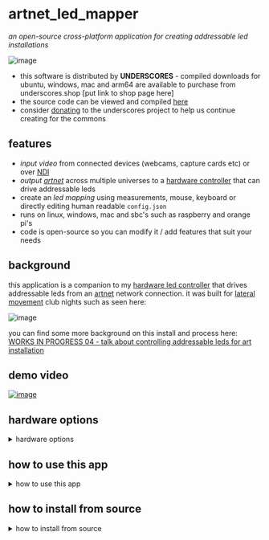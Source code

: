 # artnet_led_mapper

_an open-source cross-platform application for creating addressable led installations_

![image](https://github.com/cyberboy666/artnet_led_mapper/assets/12017938/b4277895-0828-4e6f-a25c-114f80a7b6fe)

- this software is distributed by __UNDERSCORES__ - compiled downloads for ubuntu, windows, mac and arm64 are available to purchase from underscores.shop [put link to shop page here]
- the source code can be viewed and compiled [here](/src/)
- consider [donating](https://opencollective.com/underscores) to the underscores project to help us continue creating for the commons

## features

- _input video_ from connected devices (webcams, capture cards etc) or over [NDI](https://ndi.video/tools/)
- _output [artnet](https://art-net.org.uk/)_ across multiple universes to a [hardware controller](https://github.com/cyberboy666/ethernet_led_controller) that can drive addressable leds 
- create an _led mapping_ using measurements, mouse, keyboard or directly editing human readable `config.json`
- runs on linux, windows, mac and sbc's such as raspberry and orange pi's
- code is open-source so you can modify it / add features that suit your needs

## background

this application is a companion to my [hardware led controller](https://github.com/cyberboy666/ethernet_led_controller) that drives addressable leds from an [artnet](https://art-net.org.uk/) network connection. it was built for [lateral movement](https://cyberboy666.com/lateralmovement/) club nights such as seen here:

![image](http://underscores.shop/wp-content/uploads/2024/06/leds.gif)


you can find some more background on this install and process here: [WORKS IN PROGRESS 04 - talk about controlling addressable leds for art installation](https://videos.scanlines.xyz/w/p/tUhDfYqJJPfjovscNMvFRL) 

## demo video

[![image](https://github.com/user-attachments/assets/ef4c586c-d5f5-4cf0-a59b-4166ca9d8d4d)](https://videos.scanlines.xyz/w/1H4uBgeN5RvTFnN5KeL5sR)


## hardware options

<details><summary>hardware options</summary>

![image](https://github.com/user-attachments/assets/c4c2a7b4-106d-4561-a1f3-448f070d23c1)


to map video onto addressable leds there are a few parts needed:

- computer running __artnet_led_mapper__ app (or otherwise) - takes a video source and converts it to artnet sent over network
- __hardware led controller__ takes artnet over network and converts to the addressable led strip protocol
- addressable led strips such as [WS281X](https://www.aliexpress.com/item/4001322411818.html) or [APA102](https://www.aliexpress.com/item/32322326979.html)
- [switching power supply](https://www.aliexpress.com/item/1005002843829663.html) in the voltage your strips take and providing enough amps to power them all

### software for outputing artnet

besides this app, also [resolume](https://resolume.com/), [touchdesigner](https://derivative.ca/download) and [qlc+](https://www.qlcplus.org/) can all output artnet to your controller

### hardware led controller

i recommend my [ethernet_led_controller](https://github.com/cyberboy666/ethernet_led_controller) for this - it supports multiple led protocols, can connect to network over ethernet, wifi or access_point and can control up 2000 leds across 12 universes. also it is open source hardware / firmware so possible to modify to meet your needs.

there are other options for led controller hardware - [heres one](https://www.aliexpress.com/item/32919779537.html) i found on aliexpress for __60euros__ supporting up to 4 universes...

### led strips and power supply

more info about this on [ethernet_led_controller repo](https://github.com/cyberboy666/ethernet_led_controller) where both [WS281X](https://www.aliexpress.com/item/4001322411818.html) or [APA102](https://www.aliexpress.com/item/32322326979.html) type strips are supported. for our installation we used the 12v powered WS2815 strips and a 300W [switching power supply](https://www.aliexpress.com/item/1005002843829663.html)
</details>

## how to use this app

<details><summary>how to use this app</summary>

### inputing source video

__artnet_led_mapper__ app can take input source from video devices on your computer (such as webcams and external capture cards)

if you have the [NDI SDKs installed](https://ndi.video/for-developers/ndi-sdk/download/) it will also be able to take input source from NDI

many programs for creating video such as resolume and touchdesigner can output to NDI (and to VIRTUAL CAMERA) giving you options for linking with __artnet_led_mapper__

if you are unsure where you will be getting source video from a good program to start with is [OBS](https://obsproject.com/download) - this can play videos, screencapture and much more plus can output to VIRTUAL CAMERA with __obs virtual cam__ and to NDI with [OBS NDI plugin](https://obsproject.com/forum/resources/obs-ndi-newtek-ndi%E2%84%A2-integration-into-obs-studio.528/) installed.

_NOTE: currently there is a [known bug](https://github.com/cyberboy666/artnet_led_mapper/issues/1) where windows version of __artnet_led_mapper__ crashes when taking input from __obs virtual cam__ - if you want to input source from obs on windows you will need to use NDI_

### creating _the map_

_the map_ is how you input where the led strips are placed relative to each other so that the software can correctly map the pixel colour for each led.

start by setting the `NUMBER OF STRIPS` to match your install.

after you have physically set up your led strips you will need to take some measurements with a _tape measure_:

- __canvas width__ and __canvas height__ is the total size of the space that the video is being mapped onto - if you imagine that the led installation is one big screen (with gaps between the led pixels) then this is the size of that screen. a good place to start is to imagine the `X AXIS` as the horizontal line running across from the top-most pixel of the installation, and the `Y AXIS` as the vertical line running up from left most pixel of the installation

- you can measure the `STRIP I X POS` - the distance from `Y AXIS` to first pixel on _strip i_, and `STRIP I Y POS` - the distance from `X AXIS` to first pixel on _strip i_
- also if needed can measure/approximate the `STRIP I ANGLE (degress)` going clockwise from horizontal (relative to the canvas) and also count the `STRIP I NUMBER OF LEDS`

_NOTE: the position measurements do not need to be exact - this will likely be adjusted slightly during calibration

![image](https://github.com/cyberboy666/artnet_led_mapper/assets/12017938/795c407c-b45c-4d24-a2ae-dddbf2db46cb)

once these are entered the __MAPTEST__ view in the app - black box with blue/red circles/pixel lines representing led strips - should be looking like your tv wall

- if you select __testcard 01__ from `VIDEO SOURCE` you should now see a test card being spread out over the leds in the wall. small adjustments so size/position can be made here so lines appear to line up between tvs.

### controls for adjusting the map

this info can be seen in the app by clicking the `HELP` tab at top of the interface:

MAPPING WITH A MOUSE:
- CLICK on a STRIP HEAD to select it (BLUE/RED larger circle)
- CLICK and drag a STRIP HEAD to position it
- hold SHIFT and drag around to rotate selected STRIP
- or RIGHT CLICK and drag around to rotate selected STRIP
MAPPING WITH A KEYBOARD:
- press ALT plus LEFT/RIGHT to select a STRIP
- press ARROW KEYS to position it
- press SHIFT plus UP/DOWN to rotate it
- press SHIFT plus LEFT/RIGHT to subtract/add leds
- press ALT plus UP/DOWN to set grid size (how much each press moves)
OTHER KEYBOARD SHORTCUTS:
- press F to toggle ON/OFF FULLSCREEN

### info about every setting in the interface:

- __HELP__ - this opens/closes info about mapping controls
- __save config__ - saves the current config to a json file (located at `bin/data/config.json`)
- __load config__ - loads the config from the file at `bin/data/config.json`
- __refresh inputs__ - this checks for any new `VIDEO SOURCE` - useful if you hotplug a capture card
- __VIDEO SOURCE__ - select where the source video is coming from - can take input from cameras/capture cards or from a NDI source
- _INPUT RESOLUTION_ - this displays the source resolution - usually it will match the monitor or a resolution that `VIDEO SOURCE` supports
- __HIDE MAPTEST__ - removes the MAPTEST - box showing the mapping - from the interface
- __HIDE PREVIEW__ - removes the PREVIEW - box showing video output - from the interface
- __OVERWRITE DEFAULTS__ - lets you play around with `INPUT WIDTH`, `INPUT HEIGHT` and `FRAMERATE` on the __video source__ - could be useful if having performance issues
- __fullscreen__ : _display_ | _preview_ | _maptest_ - toggles fullscreen - radio-buttons select what is shown fullscreen: either _display_ - the whole interface, _preview_ - the preview of input source, or _maptest_ - the simulated mapping of source to led pixels 
- __NUMBER OF STRIPS__ - the amount of straight lines used in this mapping (__NOTE: doesnt have to corrospond to outputs from controller - a single output can be connected in serial to create many strips__)
- __LED SPACING__ - sets the distance between leds on the strips - currently this is a globel setting - but it could be possible to add per strip / more options here if needed
- __TARGET IP__ - this is the IP of the __hardware led controller__ that recieves artnet packets (__NOTE: you need to press the UPDATE TARGET IP AND PORT button after changing this for it to update - it will revert the ip if it fails to connect to it__)
- __TARGET PORT__ - this is the PORT of the __hardware led controller__ that recieves artnet packets (__NOTE: you need to press the UPDATE TARGET IP AND PORT button after changing this for it to update - it will revert the ip if it fails to connect to it__)
- __send artsync__ - this toggles whether the app should send an [artsync](http://web.archive.org/web/20230411144055/https://art-net.org.uk/how-it-works/streaming-packets/artsync-packet-definition/) packets to signal the start of a frame - if toggled user can also configure the __ARTSYNC IP__ and __ARTSYNC PORT__ - by default it is same - but you may choose to broadcast this is syncing across multiple controllers
-  __CANVAS WIDTH__ - this is the width of the "screen" that video is mapped onto - if the led strips was one big screen
-  __CANVAS HEIGHT__ - this is the height of the "screen" that video is mapped onto - if the led strips was one big screen
-  __SELECTED STRIP__ - this is the currently highlighted strip in MAPTEST (red) - the one that will be affected by key presses etc
-  __GRID SIZE__ - this is the amount one key press will move the `SELECTED STRIP`
-  __STRIP I__ - click on a __strip__ to see values for it:
-  __STRIP I NUMBER LEDS__ - set the number of leds in this strip
-  __STRIP I X POS__ - set the distance from left most pixel to `Y AXIS`
-  __STRIP I Y POS__ - set the distance from top most pixel to `X AXIS`
-  __STRIP I ANGLE__ - set the angle in degrees that the strip is positioned at - from the first led going clockwise from horizontal
</details>

## how to install from source

<details><summary>how to install from source</summary>

you can support this project by buying compiled versions of this app from underscores.shop [put link to shop page here] - with a compiled version you only need to download & unzip a folder, then just run the app - no installing required!

you can also install and compile it yourself from the source code and instructions provided below. if this software is useful to you consider giving back by [donating](https://opencollective.com/underscores/donate) or contributing in other ways.

the app has been tested on:

- linux (pop_os, ubuntu, debian & xubuntu)
- windows 10
- mac_os Monterey (intel) - currently untested on ARM
- raspberry_pi_4 running _raspios-bookworm-arm64_
- orange_pi_5 running _debian_

this code is written in [openFrameworks](https://openframeworks.cc/) - an open source cpp library for creative coding. for the most part you can followw their [install instructions](https://openframeworks.cc/download/) for your chosen platform.

### install on linux:

- install and compile __openFrameworks12__ - in a terminal:

```
cd ~
wget https://github.com/openframeworks/openFrameworks/releases/download/0.12.0/of_v0.12.0_linux64gcc6_release.tar.gz
mkdir openframeworks
tar vxfz of_v0.12.0_linux64gcc6_release.tar.gz -C openframeworks --strip-components 1
cd openframeworks/scripts/linux/<YOUR DISTRIBUTION HERE>/
sudo ./install_dependencies.sh -y
make Release -C ~/openframeworks/libs/openFrameworksCompiled/project
```

- install NDI SDK (if using NDI - recommended):

download [NDI SDK](https://ndi.video/for-developers/ndi-sdk/download/) and unzip: `NDI SDK for Linux`

then copy the sdk into usr/lib: `sudo cp ~/NDI\ SDK\ for\ Linux/lib/x86_64-linux-gnu/* /usr/lib/`

- download __artnet_led_mapper__ and dependanices:

```
<INSTALL GIT IF YOU DO NOT HAVE IT>
cd ~/openframeworks/apps/myApps
git clone git@github.com:cyberboy666/artnet_led_mapper.git
cd artnet_led_mapper
./install_addons.sh
make
```

now it is compiled can run with `make run` or with `./bin/artnet_led_mapper`

### install on windows 10

follow the [openframeworks visual studio](https://openframeworks.cc/setup/vs/) guide:

- download [visual studio community 2019](https://www.visualstudio.com/thank-you-downloading-visual-studio/?sku=Community&rel=16) and install with _desktop development with c++_ plus other settings as listed on that oF page

install openframeworks and artnet_led_mapper:

- download and install [git for windows](https://gitforwindows.org/)
- download and unzip [openframeworks 12 for visual studio](https://github.com/openframeworks/openFrameworks/releases/download/0.12.0/of_v0.12.0_vs_release.zip)
- open up `git bash` and navigate to the openframeworks folder:

```
cd ~/path/to/of12_folder/
cd apps/myApps/
git clone git@github.com:cyberboy666/artnet_led_mapper.git
cd artnet_led_mapper
./install_addons.sh
```

install NDI SDK (if using NDI - recommended)

- download the [sdk](https://ndi.video/for-developers/ndi-sdk/download/)
- you may need to copy `Processing.NDI.Lib.x64.dll` from here into `artnet_led_mapper/bin` if it doesnt load automatically

build __artnet_led_mapper__ app:

- open the openframeworks __ProjectGenerator__ in top level of openframeworks folder
- from here import the __artnet_led_mapper__ folder and generate project
- now you can open the project in _visual studio_ with the file `artnet_led_mapper.sln`
- inside _visual studio_ find __BUILD__ / __RUN__  

### install on mac_os

follow the [openframeworks xcode](https://openframeworks.cc/setup/xcode/) guide:

- download xcode (14.1 or later) + Xcode's command line tools... (check internet archive if you can not access apple store)
- download and unzip [openframeworks 12 for xcode](https://github.com/openframeworks/openFrameworks/releases/download/0.12.0/of_v0.12.0_osx_release.zip)
- open up terminal and navigate to the openframeworks folder:

```
cd ~/path/to/openframeworks
cd apps/myApps/
git clone git@github.com:cyberboy666/artnet_led_mapper.git
cd artnet_led_mapper
./install_addons.sh
```

install NDI SDK (if using NDI - recommended)

- download the [sdk](https://ndi.video/for-developers/ndi-sdk/download/)

build __artnet_led_mapper__ app:

- open the openframeworks __ProjectGenerator__ in top level of openframeworks folder
- from here import the __artnet_led_mapper__ folder and generate project
- now you can open the project in _xcode_ with the file `Project.xcconfig`
- inside _xcode_ find __BUILD__ / __RUN__  

### install on raspberry_pi_4 or similar arm64:

- download the the raspberry pi os image: `2024-03-15-raspios-bookworm-arm64.img.xz` and flash to the sd card
- once the rpi is booted / connected to internet etc then you can download openframeworks:

```
cd ~
wget https://github.com/openframeworks/openFrameworks/releases/download/0.12.0/of_v0.12.0_linuxaarch64_release.tar.gz
mkdir openframeworks
tar vxfz of_v0.12.0_linuxaarch64_release.tar.gz -C openframeworks --strip-components 1
cd openframeworks/scripts/linux/debian/
sudo ./install_dependencies.sh -y
make Release -C ~/openframeworks/libs/openFrameworksCompiled/project
``` 

- install NDI SDK (if using NDI - recommended):

download [NDI SDK](https://ndi.video/for-developers/ndi-sdk/download/) and unzip: `NDI SDK for Linux`

then copy the sdk into usr/lib: `sudo cp ~/NDI\ SDK\ for\ Linux/lib/aarch64-rpi4-linux-gnueabi/* /usr/lib/`

- download __artnet_led_mapper__ and dependanices:

```
<INSTALL GIT IF YOU DO NOT HAVE IT>
cd ~/openframeworks/apps/myApps
git clone git@github.com:cyberboy666/artnet_led_mapper.git
cd artnet_led_mapper
./install_addons.sh
```

__TURN ON FLAG TO COMPILE FOR GLES__

since openframeworks12 on rpi doesnt work rn with standard glsl we need to switch to using GLES - this limits the program to only having one window so it can not be used with multiple display outputs

```
cd cd ~/openframeworks/apps/myApps/artnet_led_mapper
nano src/ofApp.h
```

and UNCOMMENT LINE 9:
```
#define PROJECT_TARGET_OPENGLES
```
and save (`CTRL+X`, `Y`, `ENTER`) - now compile the program:

```
make
```

now it is compiled can run with `make run` or with `./bin/artnet_led_mapper`


</details>
